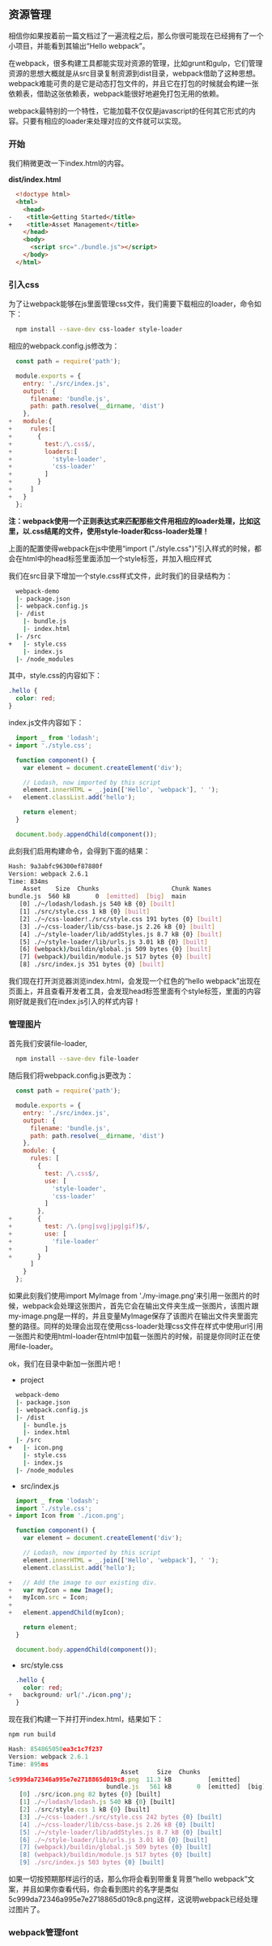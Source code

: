 ## 资源管理

相信你如果按着前一篇文档过了一遍流程之后，那么你很可能现在已经拥有了一个小项目，并能看到其输出“Hello webpack”。

在webpack，很多构建工具都能实现对资源的管理，比如grunt和gulp，它们管理资源的思想大概就是从src目录复制资源到dist目录，webpack借助了这种思想。webpack难能可贵的是它是动态打包文件的，并且它在打包的时候就会构建一张依赖表，借助这张依赖表，webpack能很好地避免打包无用的依赖。

webpack最特别的一个特性，它能加载不仅仅是javascript的任何其它形式的内容。只要有相应的loader来处理对应的文件就可以实现。

### 开始

我们稍微更改一下index.html的内容。

**dist/index.html**

```html
  <!doctype html>
  <html>
    <head>
-    <title>Getting Started</title>
+    <title>Asset Management</title>
    </head>
    <body>
      <script src="./bundle.js"></script>
    </body>
  </html>
```

### 引入css

为了让webpack能够在js里面管理css文件，我们需要下载相应的loader，命令如下：

```bash
  npm install --save-dev css-loader style-loader
```
相应的webpack.config.js修改为：

```javascript
  const path = require('path');

  module.exports = {
    entry: './src/index.js',
    output: {
      filename: 'bundle.js',
      path: path.resolve(__dirname, 'dist')
    },
+   module:{
+     rules:[
+       {
+         test:/\.css$/,
+         loaders:[
+           'style-loader',
+           'css-loader'
+         ]
+       }
+     ]  
+   }
  };
```
**注：webpack使用一个正则表达式来匹配那些文件用相应的loader处理，比如这里，以.css结尾的文件，使用style-loader和css-loader处理！**

上面的配置使得webpack在js中使用“import ("./style.css")”引入样式的时候，都会在html中的head标签里面添加一个style标签，并加入相应样式

我们在src目录下增加一个style.css样式文件，此时我们的目录结构为：

```bash
  webpack-demo
  |- package.json
  |- webpack.config.js
  |- /dist
    |- bundle.js
    |- index.html
  |- /src
+   |- style.css
    |- index.js
  |- /node_modules
```
其中，style.css的内容如下：

```css
.hello {
  color: red;
}
```
index.js文件内容如下：

```javascript
  import _ from 'lodash';
+ import './style.css';

  function component() {
    var element = document.createElement('div');

    // Lodash, now imported by this script
    element.innerHTML = _.join(['Hello', 'webpack'], ' ');
+   element.classList.add('hello');

    return element;
  }

  document.body.appendChild(component());
```
此刻我们启用构建命令，会得到下面的结果：

```bash
Hash: 9a3abfc96300ef87880f
Version: webpack 2.6.1
Time: 834ms
    Asset    Size  Chunks                    Chunk Names
bundle.js  560 kB       0  [emitted]  [big]  main
   [0] ./~/lodash/lodash.js 540 kB {0} [built]
   [1] ./src/style.css 1 kB {0} [built]
   [2] ./~/css-loader!./src/style.css 191 bytes {0} [built]
   [3] ./~/css-loader/lib/css-base.js 2.26 kB {0} [built]
   [4] ./~/style-loader/lib/addStyles.js 8.7 kB {0} [built]
   [5] ./~/style-loader/lib/urls.js 3.01 kB {0} [built]
   [6] (webpack)/buildin/global.js 509 bytes {0} [built]
   [7] (webpack)/buildin/module.js 517 bytes {0} [built]
   [8] ./src/index.js 351 bytes {0} [built]
```
我们现在打开浏览器浏览index.html，会发现一个红色的“hello webpack”出现在页面上，并且查看开发者工具，会发现head标签里面有个style标签，里面的内容刚好就是我们在index.js引入的样式内容！

### 管理图片

首先我们安装file-loader,

```bash
  npm install --save-dev file-loader
```

随后我们将webpack.config.js更改为：

```javascript
  const path = require('path');

  module.exports = {
    entry: './src/index.js',
    output: {
      filename: 'bundle.js',
      path: path.resolve(__dirname, 'dist')
    },
    module: {
      rules: [
        {
          test: /\.css$/,
          use: [
            'style-loader',
            'css-loader'
          ]
        },
+       {
+         test: /\.(png|svg|jpg|gif)$/,
+         use: [
+           'file-loader'
+         ]
+       }
      ]
    }
  };
```

如果此刻我们使用import MyImage from './my-image.png'来引用一张图片的时候，webpack会处理这张图片，首先它会在输出文件夹生成一张图片，该图片跟my-image.png是一样的，并且变量MyImage保存了该图片在输出文件夹里面完整的路径。同样的处理会出现在使用css-loader处理css文件在样式中使用url引用一张图片和使用html-loader在html中加载一张图片的时候，前提是你同时正在使用file-loader。

ok，我们在目录中新加一张图片吧！

* project

```bash
  webpack-demo
  |- package.json
  |- webpack.config.js
  |- /dist
    |- bundle.js
    |- index.html
  |- /src
+   |- icon.png
    |- style.css
    |- index.js
  |- /node_modules
```

* src/index.js

```javascript
  import _ from 'lodash';
  import './style.css';
+ import Icon from './icon.png';

  function component() {
    var element = document.createElement('div');

    // Lodash, now imported by this script
    element.innerHTML = _.join(['Hello', 'webpack'], ' ');
    element.classList.add('hello');

+   // Add the image to our existing div.
+   var myIcon = new Image();
+   myIcon.src = Icon;
+
+   element.appendChild(myIcon);

    return element;
  }

  document.body.appendChild(component());
```

* src/style.css

```css
  .hello {
    color: red;
+   background: url('./icon.png');
  }
```
现在我们构建一下并打开index.html，结果如下：

```javascript
npm run build

Hash: 854865050ea3c1c7f237
Version: webpack 2.6.1
Time: 895ms
                               Asset     Size  Chunks                    Chunk Names
5c999da72346a995e7e2718865d019c8.png  11.3 kB          [emitted]
                           bundle.js   561 kB       0  [emitted]  [big]  main
   [0] ./src/icon.png 82 bytes {0} [built]
   [1] ./~/lodash/lodash.js 540 kB {0} [built]
   [2] ./src/style.css 1 kB {0} [built]
   [3] ./~/css-loader!./src/style.css 242 bytes {0} [built]
   [4] ./~/css-loader/lib/css-base.js 2.26 kB {0} [built]
   [5] ./~/style-loader/lib/addStyles.js 8.7 kB {0} [built]
   [6] ./~/style-loader/lib/urls.js 3.01 kB {0} [built]
   [7] (webpack)/buildin/global.js 509 bytes {0} [built]
   [8] (webpack)/buildin/module.js 517 bytes {0} [built]
   [9] ./src/index.js 503 bytes {0} [built]
```
如果一切按预期那样运行的话，那么你将会看到带重复背景“hello webpack”文案，并且如果你查看代码，你会看到图片的名字是类似5c999da72346a995e7e2718865d019c8.png这样，这说明webpack已经处理过图片了。

### webpack管理font
